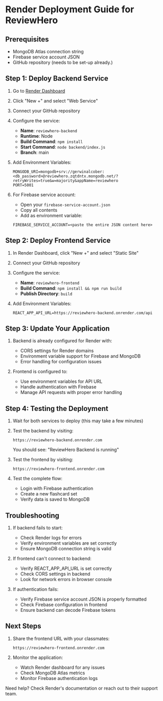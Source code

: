 # Render Deployment Guide for ReviewHero

## Prerequisites
- MongoDB Atlas connection string 
- Firebase service account JSON 
- GitHub repository (needs to be set-up already.)

## Step 1: Deploy Backend Service

1. Go to [Render Dashboard](https://dashboard.render.com/)
2. Click "New +" and select "Web Service"
3. Connect your GitHub repository
4. Configure the service:
   - **Name**: `reviewhero-backend`
   - **Runtime**: Node
   - **Build Command**: `npm install`
   - **Start Command**: `node backend/index.js`
   - **Branch**: main

5. Add Environment Variables:
   ```
   MONGODB_URI=mongodb+srv://gerwinalcober:<db_password>@reviewhero.zqtdntx.mongodb.net/?retryWrites=true&w=majority&appName=reviewhero
   PORT=5001
   ```

6. For Firebase service account:
   - Open your `firebase-service-account.json`
   - Copy all contents
   - Add as environment variable:
   ```
   FIREBASE_SERVICE_ACCOUNT=<paste the entire JSON content here>
   ```

## Step 2: Deploy Frontend Service

1. In Render Dashboard, click "New +" and select "Static Site"
2. Connect your GitHub repository
3. Configure the service:
   - **Name**: `reviewhero-frontend`
   - **Build Command**: `npm install && npm run build`
   - **Publish Directory**: `build`

4. Add Environment Variables:
   ```
   REACT_APP_API_URL=https://reviewhero-backend.onrender.com/api
   ```

## Step 3: Update Your Application

1. Backend is already configured for Render with:
   - CORS settings for Render domains
   - Environment variable support for Firebase and MongoDB
   - Error handling for configuration issues

2. Frontend is configured to:
   - Use environment variables for API URL
   - Handle authentication with Firebase
   - Manage API requests with proper error handling

## Step 4: Testing the Deployment

1. Wait for both services to deploy (this may take a few minutes)
2. Test the backend by visiting:
   ```
   https://reviewhero-backend.onrender.com
   ```
   You should see: "ReviewHero Backend is running"

3. Test the frontend by visiting:
   ```
   https://reviewhero-frontend.onrender.com
   ```

4. Test the complete flow:
   - Login with Firebase authentication
   - Create a new flashcard set
   - Verify data is saved to MongoDB

## Troubleshooting

1. If backend fails to start:
   - Check Render logs for errors
   - Verify environment variables are set correctly
   - Ensure MongoDB connection string is valid

2. If frontend can't connect to backend:
   - Verify REACT_APP_API_URL is set correctly
   - Check CORS settings in backend
   - Look for network errors in browser console

3. If authentication fails:
   - Verify Firebase service account JSON is properly formatted
   - Check Firebase configuration in frontend
   - Ensure backend can decode Firebase tokens

## Next Steps

1. Share the frontend URL with your classmates:
   ```
   https://reviewhero-frontend.onrender.com
   ```

2. Monitor the application:
   - Watch Render dashboard for any issues
   - Check MongoDB Atlas metrics
   - Monitor Firebase authentication logs

Need help? Check Render's documentation or reach out to their support team.
